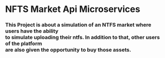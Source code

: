# NFTS Market Api Microservices

 ### This Project is about a simulation of an NTFS market where users have the ability <br> to simulate uploading their ntfs. In addition to that, other users of the platform  <br>  are also given the opportunity to buy those assets.

 